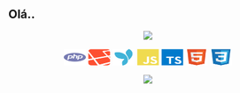 ## Olá..
<p align="center">
  <img height="180em" src="https://github-readme-stats.vercel.app/api/top-langs/?username=alairc&layout=compact&langs_count=7&theme=dracula"/>
</p>
<p align="center">
  <img alt="php" height="30" width="40" src="https://raw.githubusercontent.com/devicons/devicon/master/icons/php/php-plain.svg">
  <img alt="laravel" height="30" width="40" src="https://raw.githubusercontent.com/devicons/devicon/master/icons/laravel/laravel-plain.svg">
  <img alt="yii" height="30" width="40" src="https://raw.githubusercontent.com/devicons/devicon/master/icons/yii/yii-plain.svg">
  <img alt="Js" height="30" width="40" src="https://raw.githubusercontent.com/devicons/devicon/master/icons/javascript/javascript-plain.svg">
  <img alt="Ts" height="30" width="40" src="https://raw.githubusercontent.com/devicons/devicon/master/icons/typescript/typescript-plain.svg">
  <img alt="HTML" height="30" width="40" src="https://raw.githubusercontent.com/devicons/devicon/master/icons/html5/html5-original.svg">
  <img alt="CSS" height="30" width="40" src="https://raw.githubusercontent.com/devicons/devicon/master/icons/css3/css3-original.svg">
</p>
<p align="center">
  <img src="https://media.giphy.com/media/VLEVIXIAjbksg/giphy.gif">
</p>
